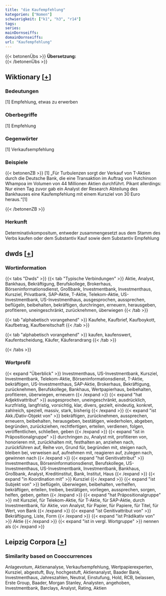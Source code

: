 ```yaml
---
title: "die Kaufempfehlung"
kategorien: ["Nomen"]
schwierigkeit: ["k1", "h3", "r14"]
tags:
series:
mainDornseiffs:
domainDornseiffs:
url: "Kaufempfehlung"
---
```


{{< betonenÜbs >}}
**Übersetzung:**  
{{< /betonenÜbs >}}

## Wiktionary [[+](https://de.wiktionary.org/wiki/Kaufempfehlung)]

### Bedeutungen
[1] Empfehlung, etwas zu erwerben  

### Oberbegriffe
[1] Empfehlung  

### Gegenwörter
[1] Verkaufsempfehlung  

### Beispiele
{{< betonenZB >}}
[1] „Für Turbulenzen sorgt der Verkauf von T-Aktien durch die Deutsche Bank, die eine Transaktion im Auftrag von Hutchinson Whampoa im Volumen von 44 Millionen Aktien durchführt. Pikant allerdings: Nur einen Tag zuvor gab ein Analyst der Research Abteilung des Bankhauses eine Kaufempfehlung mit einem Kursziel von 30 Euro heraus.“[1]  

{{< /betonenZB >}}
### Herkunft
Determinativkompositum, entweder zusammengesetzt aus dem Stamm des Verbs kaufen oder dem Substantiv Kauf sowie dem Substantiv Empfehlung  



## dwds [[+](https://www.dwds.de/wb/Kaufempfehlung)]

### Wortinformation
{{< tabs "Dwds" >}}
{{< tab "Typische Verbindungen" >}}
Aktie, Analyst, Bankhaus, Bekräftigung, Berufskollege, Brokerhaus, Börseninformationsdienst, Großbank, Investmentbank, Investmenthaus, Kursziel, Privatbank, SAP-Aktie, T-Aktie, Telekom-Aktie, US-Investmentbank, US-Investmenthaus, ausgesprochen, aussprechen, beflügeln, beibehalten, bekräftigen, durchringen, erneuern, herausgeben, profitieren, uneingeschränkt, zurücknehmen, überwiegen
{{< /tab >}}

{{< tab "alphabetisch vorangehend" >}}
Kaufehe, Kaufbrief, Kaufboykott, Kaufbetrag, Kaufbereitschaft
{{< /tab >}}

{{< tab "alphabetisch vorangehend" >}}
kaufen, kaufenswert, Kaufentscheidung, Käufer, Käuferandrang
{{< /tab >}}

{{< /tabs >}}

### Wortprofil
{{< expand "Überblick" >}} Investmenthaus, US-Investmentbank, Kursziel, Investmentbank, Telekom-Aktie, Börseninformationsdienst, T-Aktie, bekräftigen, US-Investmenthaus, SAP-Aktie, Brokerhaus, Bekräftigung, zurücknehmen, Berufskollege, Bankhaus, Wertpapierhaus, beibehalten, profitieren, überwiegen, erneuern {{< /expand >}}
{{< expand "hat Adjektivattribut" >}} ausgesprochen, uneingeschränkt, ausdrücklich, kurzfristig, langfristig, vorsichtig, klar, divers, gezielt, eindeutig, konkret, zahlreich, speziell, massiv, stark, bisherig {{< /expand >}}
{{< expand "ist Akk./Dativ-Objekt von" >}} bekräftigen, zurücknehmen, aussprechen, erneuern, beibehalten, herausgeben, bestätigen, wiederholen, abgeben, begründen, zurückziehen, rechtfertigen, erteilen, verdienen, folgen, veröffentlichen, schließen, geben {{< /expand >}}
{{< expand "ist in Präpositionalgruppe" >}} durchringen zu, Analyst mit, profitieren von, honorieren mit, zurückhalten mit, festhalten an, anziehen nach, zurückführen auf, Reihe von, Grund für, begründen mit, steigen nach, bleiben bei, verweisen auf, aufnehmen mit, reagieren auf, zulegen nach, gewinnen nach {{< /expand >}}
{{< expand "hat Genitivattribut" >}} Investmenthaus, Börseninformationsdienst, Berufskollege, US-Investmenthaus, US-Investmentbank, Investmentbank, Bankhaus, Großbank, Analyst, Kreditinstitut, Bank, Institut, Haus {{< /expand >}}
{{< expand "in Koordination mit" >}} Kursziel {{< /expand >}}
{{< expand "ist Subjekt von" >}} beflügeln, überwiegen, beibehalten, verhelfen, bekräftigen, erteilen, treiben, bestätigen, vorliegen, aussprechen, sorgen, helfen, geben, gelten {{< /expand >}}
{{< expand "hat Präpositionalgruppe" >}} mit Kursziel, für Telekom-Aktie, für T-Aktie, für SAP-Aktie, durch Investmentbank, für Aktie, von Analyst, für Papier, für Papiere, für Titel, für Wert, von Bank {{< /expand >}}
{{< expand "ist Genitivattribut von" >}} Bekräftigung, Liste, Form {{< /expand >}}
{{< expand "ist Prädikativ von" >}} Aktie {{< /expand >}}
{{< expand "ist in vergl. Wortgruppe" >}} nennen als {{< /expand >}}

## Leipzig Corpora [[+](https://corpora.uni-leipzig.de/en/res?word=Kaufempfehlung&corpusId=deu_newscrawl-public_2018)]


### Similarity based on Cooccurrences
Anlagevotum, Aktienanalyse, Verkaufsempfehlung, Wertpapierexperten, Kursziel, abgestuft, Buy, hochgestuft, Aktienanalyst, Baader Bank, Investmenthaus, Jahreszahlen, Neutral, Einstufung, Hold, RCB, belassen, Erste Group, Baader, Morgan Stanley, Analysten, angehoben, Investmentbank, Barclays, Analyst, Rating, Aktien

